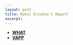 ```yaml
---
layout: post
title: Rahul Krishna's Report
excerpt: 
---
```

+ **[WHAT](https://raw.githubusercontent.com/ai-se/Transfer-Learning/master/SOURCE/tex/Results_3_Mutations.pdf)**
+ **[VAPP](https://raw.githubusercontent.com/ai-se/Transfer-Learning/master/VAPP/Reports/Example.pdf)**

